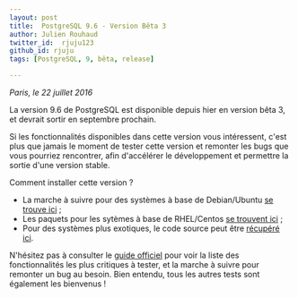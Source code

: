 ```yaml
---
layout: post
title:  PostgreSQL 9.6 - Version Bêta 3
author: Julien Rouhaud
twitter_id:  rjuju123
github_id: rjuju
tags: [PostgreSQL, 9, bêta, release]

---
```

*Paris, le 22 juillet 2016*

La version 9.6 de PostgreSQL est disponible depuis hier en version bêta 3, et devrait sortir en septembre prochain.

Si les fonctionnalités disponibles dans cette version vous intéressent, c'est plus que jamais le moment de tester cette version et remonter les bugs que vous pourriez rencontrer, afin d'accélérer le développement et permettre la sortie d'une version stable. 

<!--MORE-->

Comment installer cette version ?

  * La marche à suivre pour des systèmes à base de Debian/Ubuntu [se trouve ici](https://wiki.postgresql.org/wiki/Apt/FAQ#I_want_to_try_the_beta_version_of_the_next_PostgreSQL_release) ;
  * Les paquets pour les sytèmes à base de RHEL/Centos [se trouvent ici](http://yum.postgresql.org/repopackages.php#pg96) ;
  * Pour des systèmes plus exotiques, le code source peut être [récupéré ici](https://www.postgresql.org/ftp/source/v9.6beta3/).


N'hésitez pas à consulter le [guide officiel](https://wiki.postgresql.org/wiki/HowToBetaTest) pour voir la liste des fonctionnalités les plus critiques à tester, et la marche à suivre pour remonter un bug au besoin. Bien entendu, tous les autres tests sont également les bienvenus !
